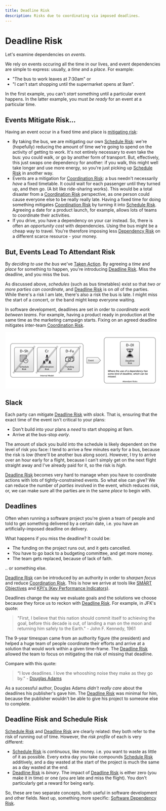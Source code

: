 ```yaml
---
title: Deadline Risk
description: Risks due to coordinating via imposed deadlines.
---
```


# Deadline Risk

Let's examine dependencies on _events_.  

We rely on events occuring all the time in our lives, and event dependencies are simple to express: usually, a _time_ and a _place_.   For example:

- "The bus to work leaves at 7:30am" or 
- "I can't start shopping until the supermarket opens at 9am".

In the first example, you can't _start_ something until a particular event happens.  In the latter example, you must _be ready_ for an event at a particular time.

## Events Mitigate Risk...

Having an event occur in a fixed time and place is [mitigating risk](Glossary#Mitigated-Risk):

- By taking the bus, we are mitigating our own [Schedule Risk](Scarcity-Risk#schedule-risk):  we're (hopefully) reducing the amount of time we're going to spend on the activity of getting to work.  It's not entirely necessary to even take the bus:  you could walk, or go by another form of transport.  But, effectively, this just swaps one dependency for another:  if you walk, this might well take longer and use more energy, so you're just picking up [Schedule Risk](Scarcity-Risk#schedule-risk) in another way.
- Events are a mitigation for [Coordination Risk](Coordination-Risk): a bus needn't necessarily _have_ a fixed timetable. It could wait for each passenger until they turned up, and then go.  (A bit like ride-sharing works).  This would be a total disaster from a [Coordination Risk](Coordination-Risk) perspective, as one person could cause everyone else to be really really late.  Having a fixed time for doing something mitigates [Coordination Risk](Coordination-Risk) by turning it into [Schedule Risk](Scarcity-Risk#schedule-risk).  Agreeing a date for a product launch, for example, allows lots of teams to coordinate their activities.
-  If you drive, you have a dependency on your car instead.  So, there is often an _opportunity cost_ with dependencies.  Using the bus might be a cheap way to travel.  You're therefore imposing less [Dependency Risk](Dependency-Risk) on a different scarce resource - your money.

## But, Events Lead To Attendant Risk

By _deciding to use the bus_ we've [Taken Action](Glossary#Taking-Action).  By agreeing a _time_ and _place_ for something to happen, you're introducing [Deadline Risk](Deadline-Risk).  Miss the deadline, and you miss the bus.

As discussed above, _schedules_ (such as bus timetables) exist so that _two or more parties can coordinate_<!-- tweet-end -->, and [Deadline Risk](Deadline-Risk) is on _all_ of the parties.  While there's a risk I am late, there's also a risk the bus is late.  I might miss the start of a concert, or the band might keep everyone waiting.

In software development, deadlines are set in order to _coordinate work between teams_.  For example, having a product ready in production at the same time as the marketing campaign starts.  Fixing on an agreed deadline mitigates inter-team [Coordination Risk](Coordination-Risk).

![Action Diagram showing risks mitigated by having an _event_](images/generated/risks/deadline/dependency-risk-event.png)

## Slack

Each party can mitigate [Deadline Risk](Deadline-Risk) with _slack_.  That is, ensuring that the exact time of the event isn't critical to your plans:   

 - Don't build into your plans a _need_ to start shopping at 9am.
 - Arrive at the bus-stop _early_.

The amount of slack you build into the schedule is likely dependent on the level of risk you face:  I tend to arrive a few minutes early for a bus, because the risk is _low_ (there'll be another bus along soon).  However, I try to arrive over an hour early for a flight, because I can't simply get on the next flight straight away and I've already paid for it, so the risk is _high_.
 
[Deadline Risk](Deadline-Risk) becomes very hard to manage when you have to coordinate actions with lots of tightly-constrained events.  So what else can give?  We can reduce the number of _parties_ involved in the event, which reduces risk, or, we can make sure all the parties are in the same _place_ to begin with.  

## Deadlines

Often when running a software project you're given a team of people and told to get something delivered by a certain date, i.e. you have an artificially-imposed deadline on delivery.

What happens if you miss the deadline?  It could be:

 - The funding on the project runs out, and it gets cancelled.
 - You have to go back to a budgeting committee, and get more money.
 - The team gets replaced, because of lack of faith.
 
.. or something else.

[Deadline Risk](Deadline-Risk) can be introduced by an authority in order to _sharpen focus_ and reduce [Coordination Risk](Coordination-Risk).  This is how we arrive at tools like [SMART Objectives](https://en.wikipedia.org/wiki/SMART_criteria) and [KPI's (Key Performance Indicators)](https://en.wikipedia.org/wiki/Performance_indicator).  

Deadlines change the way we evaluate goals and the solutions we choose because they force us to reckon with [Deadline Risk](Deadline-Risk).  For example, in JFK's quote:

> "First, I believe that this nation should commit itself to achieving the goal, before this decade is out, of landing a man on the moon and returning him safely to the Earth." -  John F. Kennedy, 1961

The 9-year timespan came from an authority figure (the president) and helped a huge team of people coordinate their efforts and arrive at a solution that would work within a given time-frame.  The [Deadline Risk](Deadline-Risk) allowed the team to focus on mitigating the risk of missing that deadline.

Compare with this quote:  

> “I love deadlines. I love the whooshing noise they make as they go by.” - [Douglas Adams](https://en.wikipedia.org/wiki/Douglas_Adams)

As a successful author, Douglas Adams _didn't really care_ about the deadlines his publisher's gave him.  The [Deadline Risk](Deadline-Risk) was minimal for him, because the publisher wouldn't be able to give his project to someone else to complete. 

## Deadline Risk and Schedule Risk

[Schedule Risk](Scarcity-Risk#schedule-risk) and [Deadline Risk](Deadline-Risk) are clearly related: they both refer to the risk of running out of time.  However, the _risk profile_ of each is very different:

 - [Schedule Risk](Scarcity-Risk#schedule-risk) is _continuous_, like money.  i.e. you want to waste as little of it as possible.  Every extra day you take compounds [Schedule Risk](Scarcity-Risk#schedule-risk) additively, and a day wasted at the start of the project is much the same as a day wasted at the end.
 - [Deadline Risk](Deadline-Risk) is _binary_.  The impact of [Deadline Risk](Deadline-Risk) is either zero (you make it in time) or one (you are late and miss the flight).  You don't particularly get a reward for being early.
 
So, these are two separate concepts, both useful in software development and other fields.   Next up, something more specific: [Software Dependency Risk](Software-Dependency-Risk).
 
 




